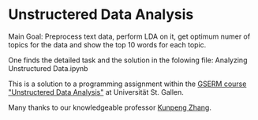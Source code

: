 # Unstructered Data Analysis

Main Goal: Preprocess text data, perform LDA on it, get optimum numer of topics for the data and show the top 10 words for each topic. 

One finds the detailed task and the solution in the folowing file:
Analyzing Unstructured Data.ipynb

This is a solution to a programming assignment within the [GSERM course "Unstructered Data Analysis"](https://www.gserm.ch/stgallen/course/?course_code=10,810) at Universität St. Gallen.

Many thanks to our knowledgeable professor [Kunpeng Zhang](https://terpconnect.umd.edu/~kpzhang/).
